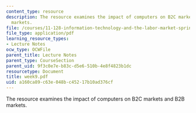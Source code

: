 ```yaml
---
content_type: resource
description: The resource examines the impact of computers on B2C markets and B2B
  markets.
file: /courses/11-128-information-technology-and-the-labor-market-spring-2005/a160ca89c63e048bc45217b10ad376cf_week9.pdf
file_type: application/pdf
learning_resource_types:
- Lecture Notes
ocw_type: OCWFile
parent_title: Lecture Notes
parent_type: CourseSection
parent_uid: 9f3c0e7e-b83c-d5e6-510b-4e8f4823b1dc
resourcetype: Document
title: week9.pdf
uid: a160ca89-c63e-048b-c452-17b10ad376cf
---
```

The resource examines the impact of computers on B2C markets and B2B markets.

